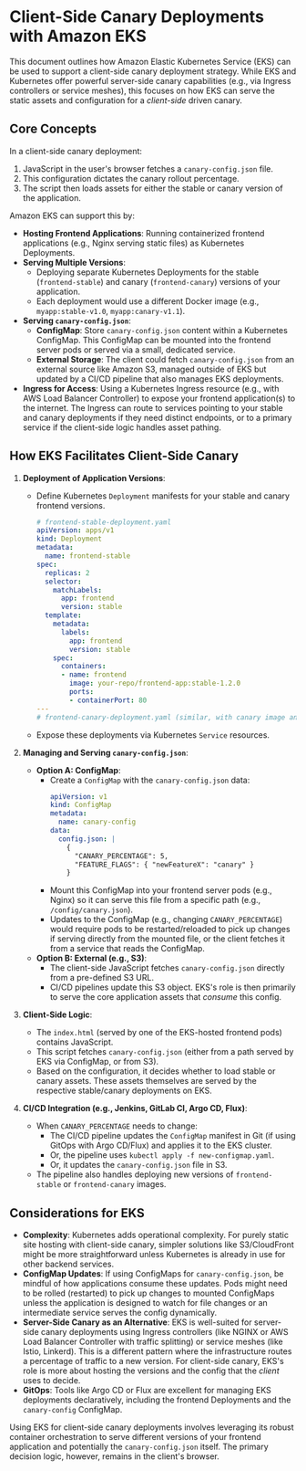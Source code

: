 # Client-Side Canary Deployments with Amazon EKS

This document outlines how Amazon Elastic Kubernetes Service (EKS) can be used to support a client-side canary deployment strategy. While EKS and Kubernetes offer powerful server-side canary capabilities (e.g., via Ingress controllers or service meshes), this focuses on how EKS can serve the static assets and configuration for a *client-side* driven canary.

## Core Concepts

In a client-side canary deployment:
1. JavaScript in the user's browser fetches a `canary-config.json` file.
2. This configuration dictates the canary rollout percentage.
3. The script then loads assets for either the stable or canary version of the application.

Amazon EKS can support this by:

*   **Hosting Frontend Applications**: Running containerized frontend applications (e.g., Nginx serving static files) as Kubernetes Deployments.
*   **Serving Multiple Versions**:
    *   Deploying separate Kubernetes Deployments for the stable (`frontend-stable`) and canary (`frontend-canary`) versions of your application.
    *   Each deployment would use a different Docker image (e.g., `myapp:stable-v1.0`, `myapp:canary-v1.1`).
*   **Serving `canary-config.json`**:
    *   **ConfigMap**: Store `canary-config.json` content within a Kubernetes ConfigMap. This ConfigMap can be mounted into the frontend server pods or served via a small, dedicated service.
    *   **External Storage**: The client could fetch `canary-config.json` from an external source like Amazon S3, managed outside of EKS but updated by a CI/CD pipeline that also manages EKS deployments.
*   **Ingress for Access**: Using a Kubernetes Ingress resource (e.g., with AWS Load Balancer Controller) to expose your frontend application(s) to the internet. The Ingress can route to services pointing to your stable and canary deployments if they need distinct endpoints, or to a primary service if the client-side logic handles asset pathing.

## How EKS Facilitates Client-Side Canary

1.  **Deployment of Application Versions**:
    *   Define Kubernetes `Deployment` manifests for your stable and canary frontend versions.
        ```yaml
        # frontend-stable-deployment.yaml
        apiVersion: apps/v1
        kind: Deployment
        metadata:
          name: frontend-stable
        spec:
          replicas: 2
          selector:
            matchLabels:
              app: frontend
              version: stable
          template:
            metadata:
              labels:
                app: frontend
                version: stable
            spec:
              containers:
              - name: frontend
                image: your-repo/frontend-app:stable-1.2.0
                ports:
                - containerPort: 80
        ---
        # frontend-canary-deployment.yaml (similar, with canary image and labels)
        ```
    *   Expose these deployments via Kubernetes `Service` resources.

2.  **Managing and Serving `canary-config.json`**:
    *   **Option A: ConfigMap**:
        *   Create a `ConfigMap` with the `canary-config.json` data:
            ```yaml
            apiVersion: v1
            kind: ConfigMap
            metadata:
              name: canary-config
            data:
              config.json: |
                {
                  "CANARY_PERCENTAGE": 5,
                  "FEATURE_FLAGS": { "newFeatureX": "canary" }
                }
            ```
        *   Mount this ConfigMap into your frontend server pods (e.g., Nginx) so it can serve this file from a specific path (e.g., `/config/canary.json`).
        *   Updates to the ConfigMap (e.g., changing `CANARY_PERCENTAGE`) would require pods to be restarted/reloaded to pick up changes if serving directly from the mounted file, or the client fetches it from a service that reads the ConfigMap.
    *   **Option B: External (e.g., S3)**:
        *   The client-side JavaScript fetches `canary-config.json` directly from a pre-defined S3 URL.
        *   CI/CD pipelines update this S3 object. EKS's role is then primarily to serve the core application assets that *consume* this config.

3.  **Client-Side Logic**:
    *   The `index.html` (served by one of the EKS-hosted frontend pods) contains JavaScript.
    *   This script fetches `canary-config.json` (either from a path served by EKS via ConfigMap, or from S3).
    *   Based on the configuration, it decides whether to load stable or canary assets. These assets themselves are served by the respective stable/canary deployments on EKS.

4.  **CI/CD Integration (e.g., Jenkins, GitLab CI, Argo CD, Flux)**:
    *   When `CANARY_PERCENTAGE` needs to change:
        *   The CI/CD pipeline updates the `ConfigMap` manifest in Git (if using GitOps with Argo CD/Flux) and applies it to the EKS cluster.
        *   Or, the pipeline uses `kubectl apply -f new-configmap.yaml`.
        *   Or, it updates the `canary-config.json` file in S3.
    *   The pipeline also handles deploying new versions of `frontend-stable` or `frontend-canary` images.

## Considerations for EKS

*   **Complexity**: Kubernetes adds operational complexity. For purely static site hosting with client-side canary, simpler solutions like S3/CloudFront might be more straightforward unless Kubernetes is already in use for other backend services.
*   **ConfigMap Updates**: If using ConfigMaps for `canary-config.json`, be mindful of how applications consume these updates. Pods might need to be rolled (restarted) to pick up changes to mounted ConfigMaps unless the application is designed to watch for file changes or an intermediate service serves the config dynamically.
*   **Server-Side Canary as an Alternative**: EKS is well-suited for server-side canary deployments using Ingress controllers (like NGINX or AWS Load Balancer Controller with traffic splitting) or service meshes (like Istio, Linkerd). This is a different pattern where the infrastructure routes a percentage of traffic to a new version. For client-side canary, EKS's role is more about hosting the versions and the config that the *client* uses to decide.
*   **GitOps**: Tools like Argo CD or Flux are excellent for managing EKS deployments declaratively, including the frontend Deployments and the `canary-config` ConfigMap.

Using EKS for client-side canary deployments involves leveraging its robust container orchestration to serve different versions of your frontend application and potentially the `canary-config.json` itself. The primary decision logic, however, remains in the client's browser.
